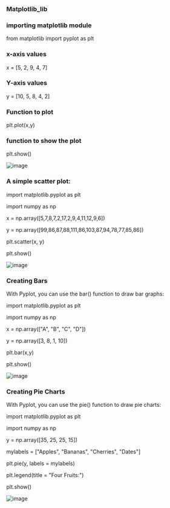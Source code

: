 ### Matplotlib_lib

### importing matplotlib module

from matplotlib import pyplot as plt

### x-axis values

x = [5, 2, 9, 4, 7]

### Y-axis values

y = [10, 5, 8, 4, 2]

### Function to plot

plt.plot(x,y)

### function to show the plot

plt.show()

![image](https://github.com/Tejashripatil25/Matplotlib_lib/assets/124791646/9901f5f7-bdc0-415d-9c12-1876c61667c4)

### A simple scatter plot:

import matplotlib.pyplot as plt

import numpy as np

x = np.array([5,7,8,7,2,17,2,9,4,11,12,9,6])

y = np.array([99,86,87,88,111,86,103,87,94,78,77,85,86])

plt.scatter(x, y)

plt.show()

![image](https://github.com/Tejashripatil25/Matplotlib_lib/assets/124791646/5f6cf6f1-3c64-4b60-9539-3b785217d189)

### Creating Bars

With Pyplot, you can use the bar() function to draw bar graphs:

import matplotlib.pyplot as plt

import numpy as np

x = np.array(["A", "B", "C", "D"])

y = np.array([3, 8, 1, 10])

plt.bar(x,y)

plt.show()

![image](https://github.com/Tejashripatil25/Matplotlib_lib/assets/124791646/2e08b0d4-b117-4b45-98f9-0629c927d005)

### Creating Pie Charts

With Pyplot, you can use the pie() function to draw pie charts:

import matplotlib.pyplot as plt

import numpy as np

y = np.array([35, 25, 25, 15])

mylabels = ["Apples", "Bananas", "Cherries", "Dates"]

plt.pie(y, labels = mylabels)

plt.legend(title = "Four Fruits:")

plt.show() 

![image](https://github.com/Tejashripatil25/Matplotlib_lib/assets/124791646/69ec1ac0-0934-439f-b92f-cfbbe9fbbe9f)
